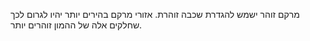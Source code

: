 מרקם זוהר ישמש להגדרת שכבה זוהרת. אזורי מרקם בהירים יותר יהיו לגרום לכך שחלקים אלה של ההמון זוהרים יותר.
